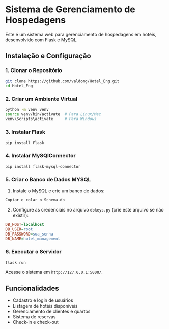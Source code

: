 # Sistema de Gerenciamento de Hospedagens

Este é um sistema web para gerenciamento de hospedagens em hotéis, desenvolvido com Flask e MySQL.

## **Instalação e Configuração**

### **1. Clonar o Repositório**
```bash
git clone https://github.com/valdomg/Hotel_Eng.git
cd Hotel_Eng
```

### **2. Criar um Ambiente Virtual**
```bash
python -m venv venv
source venv/bin/activate  # Para Linux/Mac
venv\Scripts\activate     # Para Windows
```

### **3. Instalar Flask**
```bash
pip install Flask
```

### **4. Instalar MySQlConnector**
```bash
pip install flask-mysql-connector
```

### **5. Criar o Banco de Dados MYSQL**
1. Instale o MySQL e crie um banco de dados:
```bash
Copiar e colar o Schema.db
```
2. Configure as credenciais no arquivo `dbkeys.py` (crie este arquivo se não existir):
```ini
DB_HOST=localhost
DB_USER=root
DB_PASSWORD=sua_senha
DB_NAME=hotel_management
```

### **6. Executar o Servidor**
```bash
flask run
```
Acesse o sistema em `http://127.0.0.1:5000/`.

## **Funcionalidades**
- Cadastro e login de usuários
- Listagem de hotéis disponíveis
- Gerenciamento de clientes e quartos
- Sistema de reservas
- Check-in e check-out

